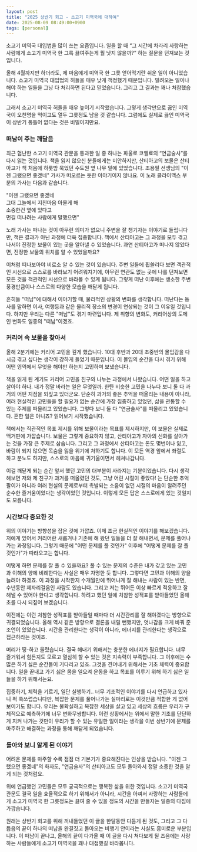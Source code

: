 ```yaml
---
layout: post
title: "2025 상반기 회고 - 소고기 미역국에 대하여"
date: 2025-08-09 08:49:00+0900
tags: [personal]
---
```


소고기 미역국 대입법을 많이 쓰는 요즘입니다. 일을 할 때 “그 시간에 차라리 사랑하는 사람에게 소고기 미역국 한 그륵 끓여주는게 훨 낫지 않을까?” 하는 질문을 던져보는 것입니다.

올해 4월까지만 하더라도, 제 마음에게 미역국 한 그릇 얻어먹기란 쉬운 일이 아니었습니다. 소고기 미역국 대입법의 허들을 매우 낮게 책정했기 때문입니다. 밀려오는 일이나 해야 하는 일들을 그냥 다 처리하면 된다고 믿었습니다. 그리고 그 결과는 꽤나 처참했습니다.

그래서 소고기 미역국 허들을 매우 높이기 시작했습니다. 그렇게 생각만으로 끓인 미역국이 오천명을 먹이고도 열두 그릇정도 남을 것 같습니다. 그럼에도 실제로 끓인 미역국이 상반기 통틀어 없다는 것은 비밀이지만요.

### 떠남이 주는 깨달음

최근 험난한 소고기 미역국 관문을 통과한 일 중 하나는 파울로 코엘료의 “연금술사”를 다시 읽는 것입니다. 책을 읽지 않으신 분들에게는 미안하지만, 산티아고의 보물은 산티아고가 책 처음에 하룻밤 묵었던 수도원 옆 나무 밑에 있었습니다. 조용필 선생님의 "이젠 그랬으면 좋겠네" 가사가 떠오르는 듯한 이야기이지 않나요. 이 노래 클라이맥스 부분의 가사는 다음과 같습니다.

"이젠 그랬으면 좋겠네<br>
그대 그늘에서 지친마음 아물게 해<br>
소중한건 옆에 있다고<br>
먼길 떠나려는 사람에게 말했으면"

노래 가사는 떠나는 것이 아무런 의미가 없으니 주변을 잘 챙기자는 이야기로 들립니다만, 책은 결과가 아닌 과정에 더욱 집중합니다. 책에서 산티아고는 그 과정을 모두 겪고 나서야 진정한 보물이 있는 곳을 알아낼 수 있었습니다. 과연 산티아고가 떠나지 않았다면, 진정한 보물의 위치를 알 수 있었을까요?

이처럼 떠나보아야 비로소 알 수 있는 것이 있습니다. 주변 일들에 휩쓸리다 보면 객관적인 시선으로 스스로를 바라보기 어려워지기에, 아무런 연관도 없는 곳에 나를 던져보면 모든 것을 객관적인 시선으로 바라볼 수 있게 됩니다. 그렇게 떠난 이후에는 생소한 주변 풍경만큼이나 스스로의 다양한 모습을 깨닫게 됩니다.

흔히들 "떠남"에 대해서 이야기할 때, 물리적인 상황의 변화를 생각합니다. 떠난다는 동사를 말하면 이사, 여행등과 같은 물리적 장소의 변경이 연상되는 것이 그 이유일 것입니다. 하지만 우리는 다른 "떠남"도 겪기 마련입니다. 제 취향의 변화도, 커리어상의 도메인 변화도 일종의 "떠남"이겠죠.

### 커리어 속 보물을 찾아서

올해 2분기에는 커리어 고민을 깊게 했습니다. 10대 후반과 20대 초중반의 몰입감을 다시금 겪고 싶다는 생각이 강하게 들었기 때문입니다. 이 몰입의 순간을 다시 겪기 위해 어떤 영역에서 무엇을 해야만 하는지 고민하며 보냈습니다.

책을 읽게 된 계기도 커리어 고민을 친구와 나누는 과정에서 나왔습니다. 어떤 일을 하고 살아야 하나. 내가 정말 바라는 일은 무엇일까. 한탄 비슷한 고민을 나누다 보니 둘 다 과거의 어떤 지점을 되짚고 있더군요. 단순히 과거의 좋은 추억을 떠올리는 내용이 아니라, 여러 현실적인 고민들을 할 필요가 없는 순간에 가장 집중하고 있었던, 삶을 관통할 수 있는 주제를 떠올리고 있었습니다. 그렇다 보니 둘 다 "연금술사"를 떠올리고 있었습니다. 흔한 일은 아니죠? 읽어보기 시작했습니다.

책에서는 직관적인 목표 제시를 위해 보물이라는 목표를 제시하지만, 이 보물은 실제로 맥거핀에 가깝습니다. 보물은 그렇게 중요하지 않고, 산티아고가 자아의 신화를 살아가는 것을 가장 큰 주제로 삼습니다. 그리고 그 과정에서 산티아고는 돈도 몇번이나 잃고, 바람이 되지 않으면 목숨을 잃을 위기에 처하기도 합니다. 이 모든 역경 앞에서 좌절도 하고 분노도 하지만, 스스로의 마음에 귀기울이면서 헤쳐나갑니다.

이걸 깨닫게 되는 순간 앞서 했던 고민의 대부분이 사라지는 기분이었습니다. 다시 생각해보면 저와 제 친구가 과거를 떠올렸던 것도, 그냥 어린 시절이 좋았다! 는 단순한 추억팔이가 아니라 여러 현실의 문제로부터 촉발되는 소음이 없던 시절의 마음이 알려주던 순수한 즐거움이었다는 생각이었던 것입니다. 이렇게 모든 답은 스스로에게 있는 것일지도 모릅니다.

### 시간보다 중요한 것

위의 이야기는 방향성을 잡은 것에 가깝죠. 이제 조금 현실적인 이야기를 해보겠습니다. 저에게 있어서 커리어란 새롭거나 기존에 해 왔던 일들을 더 잘 해내면서, 문제를 풀어나가는 과정입니다. 그렇기 때문에 "어떤 문제를 풀 것인가" 이후에 "어떻게 문제를 잘 풀 것인가"가 따라오고는 합니다.

어떻게 하면 문제를 잘 풀 수 있을까요? 풀 수 있는 문제의 수준은 내가 갖고 있는 고민과 이해의 양에 비례한다는 사실은 매우 자명한 듯 합니다. 그렇다면 고민과 이해의 양을 늘려야 하겠죠. 이 과정을 시작한지 수개월만에 뛰어나게 잘 해내는 사람이 있는 반면, 수년동안 제자리걸음인 사람도 있습니다. 그리고 저는 뛰어든 이상 빠르게 적응하고 잘 해낼 수 있어야 한다고 생각합니다. 하려고 했던 일에 처참한 성적표를 받아들었던 올해 초를 다시 되짚어 보겠습니다.

이전에는 이런 처참한 성적표를 받아들일 때마다 더 시간관리를 잘 해야겠다는 방향으로 귀결되었습니다. 올해 역시 같은 방향으로 결론을 내릴 뻔했지만, 엇나감을 크게 바꿔 준 조언이 있었습니다. 시간을 관리한다는 생각이 아니라, 에너지를 관리한다는 생각으로 접근하라는 것이죠.

머리가 띵-하고 울렸습니다. 결국 해내기 위해서는 충분한 에너지가 필요합니다. 너무 즐거워서 힘든지도 모르고 열심히 할 수 있는 것은 지속력이 부족합니다. 그 이후에는 수많은 하기 싫은 순간들이 기다리고 있죠. 그것을 견뎌내기 위해서는 기초 체력이 중요합니다. 일을 끝내고 가기 싫은 몸을 일으켜 운동을 하고 목표를 이루기 위해 하기 싫은 일들을 하기 위해서는요.

집중하기, 체력을 기르기, 일단 실행하기.. 너무 기초적인 이야기를 다시 언급하고 있자니 퍽 쑥쓰럽습니다만, 복잡한 문제를 풀어나가는 실마리로는 이것만큼 적합한 게 없어보이기도 합니다. 우리는 불확실하고 복잡한 세상을 살고 있고 세상의 흐름은 우리가 구체적으로 예측하기에 너무 변화무쌍합니다. 이런 상황에서는 위에서 말한 기초를 단단하게 지켜 나가는 것만이 우리가 할 수 있는 유일한 일이라는 생각을 이번 상반기에 문제를 마주하고 해결하는 과정을 통해 깨닫게 되었습니다.

### 돌아와 보니 알게 된 이야기

어려운 문제를 마주할 수록 점점 더 기본기가 중요해진다는 인상을 받습니다. "이젠 그랬으면 좋겠네"의 화자도, "연금술사"의 산티아고도 모두 돌아와서 정말 소중한 것을 알게 되는 것처럼요.

위에 언급했던 고민들은 모두 궁극적으로는 행복한 삶을 위한 것입니다. 소고기 미역국 관문도 결국 일을 효율적으로 하기 위해서가 아니라, 시간을 아껴서 사랑하는 사람들에게 소고기 미역국 한 그릇정도는 끓여 줄 수 있을 정도의 시간을 만들자는 일종의 다짐에 가깝습니다.

원래는 상반기 회고를 위해 꺼내들었던 이 글을 한달동안 다듬게 된 것도, 그리고 그 다듬음의 끝이 하나의 떠남을 완결짓고 돌아오는 비행기 안이라는 사실도 흥미로운 부분입니다. 이 떠남이 끝나고, 올해의 끝이 다가올 때 이 글을 다시 쳐다보게 될 즈음에는 사랑하는 사람들에게 소고기 미역국을 꽤나 대접했길 바라봅니다.
